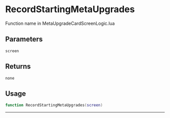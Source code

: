 # RecordStartingMetaUpgrades
Function name in MetaUpgradeCardScreenLogic.lua
## Parameters
`screen`
## Returns
`none`
## Usage
```lua
function RecordStartingMetaUpgrades(screen)
```
---
